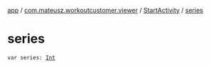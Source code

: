 [app](../../index.md) / [com.mateusz.workoutcustomer.viewer](../index.md) / [StartActivity](index.md) / [series](./series.md)

# series

`var series: `[`Int`](https://kotlinlang.org/api/latest/jvm/stdlib/kotlin/-int/index.html)